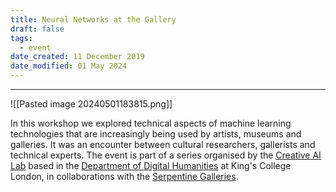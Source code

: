 ```yaml
---
title: Neural Networks at the Gallery
draft: false
tags:
  - event
date_created: 11 December 2019
date_modified: 01 May 2024
---
```

---

![[Pasted image 20240501183815.png]]

In this workshop we explored technical aspects of machine learning technologies that are increasingly being used by artists, museums and galleries. It was an encounter between cultural researchers, gallerists and technical experts. The event is part of a series organised by the [Creative AI Lab](https://creative-ai.org/) based in the [Department of Digital Humanities](https://www.kcl.ac.uk/ddh) at King's College London, in collaborations with the [Serpentine Galleries](https://www.serpentinegalleries.org/). 

